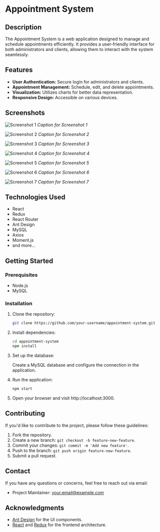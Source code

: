 # Appointment System

## Description

The Appointment System is a web application designed to manage and schedule appointments efficiently. It provides a user-friendly interface for both administrators and clients, allowing them to interact with the system seamlessly.

## Features

- **User Authentication:** Secure login for administrators and clients.
- **Appointment Management:** Schedule, edit, and delete appointments.
- **Visualization:** Utilizes charts for better data representation.
- **Responsive Design:** Accessible on various devices.

## Screenshots

![Screenshot 1](/public/images/1.jpg)
*Caption for Screenshot 1*

![Screenshot 2](/public/images/2.jpg)
*Caption for Screenshot 2*

![Screenshot 3](/public/images/3.jpg)
*Caption for Screenshot 3*

![Screenshot 4](/public/images/4.jpg)
*Caption for Screenshot 4*

![Screenshot 5](/public/images/5.jpg)
*Caption for Screenshot 5*

![Screenshot 6](/public/images/6.jpg)
*Caption for Screenshot 6*

![Screenshot 7](/public/images/7.jpg)
*Caption for Screenshot 7*


<!-- Add more screenshots and captions as needed -->

## Technologies Used

- React
- Redux
- React Router
- Ant Design
- MySQL
- Axios
- Moment.js
- and more...

## Getting Started

### Prerequisites

- Node.js
- MySQL

### Installation

1. Clone the repository:

   ```bash
   git clone https://github.com/your-username/appointment-system.git
   
2. Install dependencies:

   ```bash
   cd appointment-system
   npm install
   
3. Set up the database:

   Create a MySQL database and configure the connection in the application.
   
4. Run the application:

   ```bash
   npm start

5. Open your browser and visit http://localhost:3000.

## Contributing

If you'd like to contribute to the project, please follow these guidelines:

1. Fork the repository.
2. Create a new branch: `git checkout -b feature-new-feature`.
3. Commit your changes: `git commit -m 'Add new feature'`.
4. Push to the branch: `git push origin feature-new-feature`.
5. Submit a pull request.

## Contact

If you have any questions or concerns, feel free to reach out via email:

- Project Maintainer: [your.email@example.com](mailto:shayanshaikh996@gmail.com)

## Acknowledgments

- [Ant Design](https://ant.design/) for the UI components.
- [React](https://reactjs.org/) and [Redux](https://redux.js.org/) for the frontend architecture.


